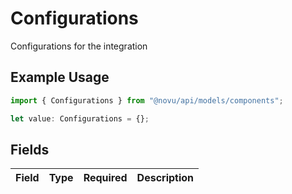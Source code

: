 # Configurations

Configurations for the integration

## Example Usage

```typescript
import { Configurations } from "@novu/api/models/components";

let value: Configurations = {};
```

## Fields

| Field       | Type        | Required    | Description |
| ----------- | ----------- | ----------- | ----------- |